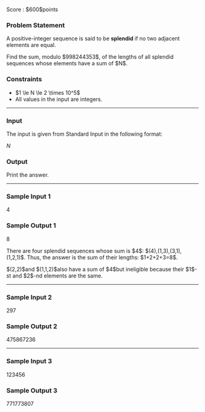 
<div>

<span>

<span>

<p>
Score : $600$points
</p>

<div>

<section>

### **Problem Statement**

<p>
A positive-integer sequence is said to be 
<b>
splendid
</b>
if no two adjacent elements are equal.
</p>

<p>
Find the sum, modulo $998244353$, of the lengths of all splendid sequences whose elements have a sum of $N$.
</p>

</section>

</div>

<div>

<section>

### **Constraints**

<ul>

<li>
$1 \le N \le 2 \times 10^5$
</li>

<li>
All values in the input are integers.
</li>

</ul>

</section>

</div>

---

<div>

<div>

<section>

### **Input**

<p>
The input is given from Standard Input in the following format:
</p>

<div>

$N$
</div>

</section>

</div>

<div>

<section>

### **Output**

<p>
Print the answer.
</p>

</section>

</div>

</div>

---

<div>

<section>

### **Sample Input 1**

<div>

4

</div>

</section>

</div>

<div>

<section>

### **Sample Output 1**

<div>

8

</div>

<p>
There are four splendid sequences whose sum is $4$: $(4),(1,3),(3,1),(1,2,1)$.  Thus, the answer is the sum of their lengths: $1+2+2+3=8$.
</p>

<p>
$(2,2)$and $(1,1,2)$also have a sum of $4$but ineligible because their $1$-st and $2$-nd elements are the same.
</p>

</section>

</div>

---

<div>

<section>

### **Sample Input 2**

<div>

297

</div>

</section>

</div>

<div>

<section>

### **Sample Output 2**

<div>

475867236

</div>

</section>

</div>

---

<div>

<section>

### **Sample Input 3**

<div>

123456

</div>

</section>

</div>

<div>

<section>

### **Sample Output 3**

<div>

771773807

</div>

</section>

</div>

</span>

</span>

</div>
